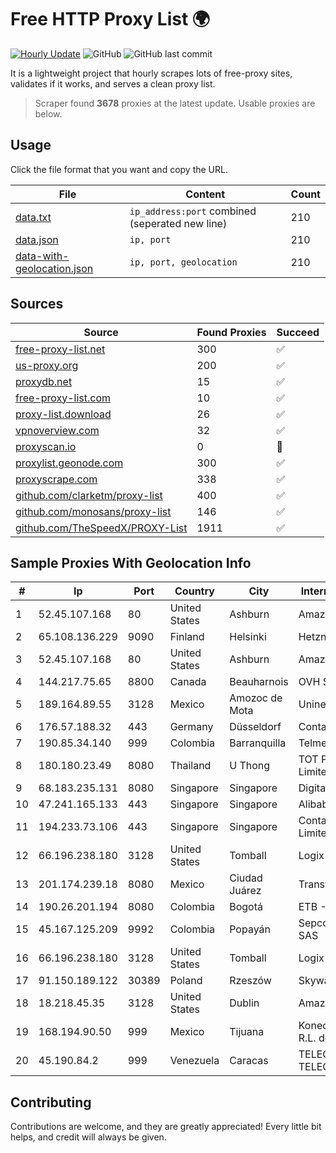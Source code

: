 
# Free HTTP Proxy List 🌍

[![Hourly Update](https://github.com/mertguvencli/http-proxy-list/actions/workflows/main.yml/badge.svg?branch=main)](https://github.com/mertguvencli/http-proxy-list/actions/workflows/main.yml)
![GitHub](https://img.shields.io/github/license/mertguvencli/http-proxy-list)
![GitHub last commit](https://img.shields.io/github/last-commit/mertguvencli/http-proxy-list)

It is a lightweight project that hourly scrapes lots of free-proxy sites, validates if it works, and serves a clean proxy list.


> Scraper found **3678** proxies at the latest update. Usable proxies are below.

## Usage

Click the file format that you want and copy the URL.


|File|Content|Count|
|----|-------|-----|
|[data.txt](https://raw.githubusercontent.com/mertguvencli/http-proxy-list/main/proxy-list/data.txt)|`ip_address:port` combined (seperated new line)|210|
|[data.json](https://raw.githubusercontent.com/mertguvencli/http-proxy-list/main/proxy-list/data.json)|`ip, port`|210|
|[data-with-geolocation.json](https://raw.githubusercontent.com/mertguvencli/http-proxy-list/main/proxy-list/data-with-geolocation.json)|`ip, port, geolocation`|210|

## Sources

|Source|Found Proxies|Succeed|
|------|-------------|-------|
|[free-proxy-list.net](https://free-proxy-list.net)|300|✅|
|[us-proxy.org](https://www.us-proxy.org)|200|✅|
|[proxydb.net](http://proxydb.net)|15|✅|
|[free-proxy-list.com](https://free-proxy-list.com/?page=&port=&type%5B%5D=http&type%5B%5D=https&up_time=0&search=Search)|10|✅|
|[proxy-list.download](https://www.proxy-list.download/HTTP)|26|✅|
|[vpnoverview.com](https://vpnoverview.com/privacy/anonymous-browsing/free-proxy-servers)|32|✅|
|[proxyscan.io](https://www.proxyscan.io)|0|🚫|
|[proxylist.geonode.com](https://proxylist.geonode.com/api/proxy-list?limit=300&page=1&sort_by=lastChecked&sort_type=desc&protocols=http,https)|300|✅|
|[proxyscrape.com](https://api.proxyscrape.com/v2/?request=displayproxies&protocol=http&timeout=10000&country=all&ssl=all&anonymity=all)|338|✅|
|[github.com/clarketm/proxy-list](https://raw.githubusercontent.com/clarketm/proxy-list/master/proxy-list-raw.txt)|400|✅|
|[github.com/monosans/proxy-list](https://raw.githubusercontent.com/monosans/proxy-list/main/proxies/http.txt)|146|✅|
|[github.com/TheSpeedX/PROXY-List](https://raw.githubusercontent.com/TheSpeedX/PROXY-List/master/http.txt)|1911|✅|


## Sample Proxies With Geolocation Info

|#|Ip|Port|Country|City|Internet Service Provider|
|-|--|----|-------|----|-------------------------|
|1|52.45.107.168|80|United States|Ashburn|Amazon.com, Inc.|
|2|65.108.136.229|9090|Finland|Helsinki|Hetzner Online GmbH|
|3|52.45.107.168|80|United States|Ashburn|Amazon.com, Inc.|
|4|144.217.75.65|8800|Canada|Beauharnois|OVH SAS|
|5|189.164.89.55|3128|Mexico|Amozoc de Mota|Uninet S.A. de C.V|
|6|176.57.188.32|443|Germany|Düsseldorf|Contabo GmbH|
|7|190.85.34.140|999|Colombia|Barranquilla|Telmex Colombia S.A.|
|8|180.180.23.49|8080|Thailand|U Thong|TOT Public Company Limited|
|9|68.183.235.131|8080|Singapore|Singapore|DigitalOcean, LLC|
|10|47.241.165.133|443|Singapore|Singapore|Alibaba.com LLC|
|11|194.233.73.106|443|Singapore|Singapore|Contabo Asia Private Limited|
|12|66.196.238.180|3128|United States|Tomball|Logix|
|13|201.174.239.18|8080|Mexico|Ciudad Juárez|Transtelco Inc|
|14|190.26.201.194|8080|Colombia|Bogotá|ETB - Colombia|
|15|45.167.125.209|9992|Colombia|Popayán|Sepcom Comunicaciones SAS|
|16|66.196.238.180|3128|United States|Tomball|Logix|
|17|91.150.189.122|30389|Poland|Rzeszów|Skyware Sp. z o.o.|
|18|18.218.45.35|3128|United States|Dublin|Amazon.com, Inc.|
|19|168.194.90.50|999|Mexico|Tijuana|Konecta de Mexico, S. de R.L. de C.V.|
|20|45.190.84.2|999|Venezuela|Caracas|TELECOM.CORPORATIVAS TELECORP, C.A|



## Contributing

Contributions are welcome, and they are greatly appreciated! Every
little bit helps, and credit will always be given.

